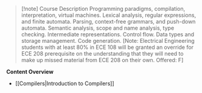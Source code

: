 > [!note] Course Description
> Programming paradigms, compilation, interpretation, virtual machines. Lexical analysis, regular expressions, and finite automata. Parsing, context-free grammars, and push-down automata. Semantic analysis, scope and name analysis, type checking. Intermediate representations. Control flow. Data types and storage management. Code generation. [Note: Electrical Engineering students with at least 80% in ECE 108 will be granted an override for ECE 208 prerequisite on the understanding that they will need to make up missed material from ECE 208 on their own. Offered: F]

**Content Overview**
- [[Compilers|Introduction to Compilers]]
